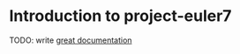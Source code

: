 # Introduction to project-euler7

TODO: write [great documentation](http://jacobian.org/writing/great-documentation/what-to-write/)
